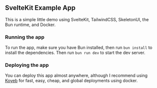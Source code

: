 ## SvelteKit Example App

This is a simple little demo using SvelteKit, TailwindCSS, SkeletonUI, the Bun runtime, and Docker.

### Running the app

To run the app, make sure you have Bun installed, then run `bun install` to install the dependencies. Then run `bun run dev` to start the dev server.

### Deploying the app

You can deploy this app almost anywhere, although I recommend using [Koyeb](https://www.koyeb.com/docs) for fast, easy, cheap, and global deployments using docker.